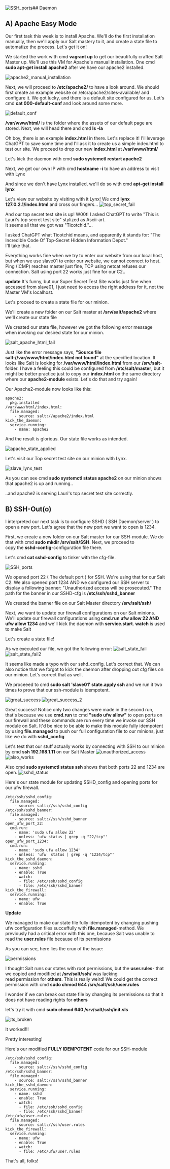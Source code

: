 ![SSH_ports](https://github.com/user-attachments/assets/6b0679a2-f54d-4e66-9dc4-2653aa560a24)## Daemon

## A) Apache Easy Mode

Our first task this week is to install Apache. We'll do the first installation manually, then we'll apply our Salt mastery to it,
and create a state file to automatize the process. Let's get it on!

We started the work with cmd **vagrant up** to get our beautifully crafted Salt Master up. We'll use this VM for Apache's manual installation.
One cmd **sudo apt-get install apache2** after we have our apache2 installed.

![apache2_manual_installation](https://github.com/user-attachments/assets/e2874e5f-fa2b-488b-8cf5-e4ca0f07f481)

Next, we will proceed to **/etc/apache2/** to have a look around. We should first create an example website on /etc/apache2/sites-available/
and configure it. We got lucky, and there is a default site configured for us. Let's cmd **cat 000-default-conf** and look around some more.

![default_conf](https://github.com/user-attachments/assets/a002d6a4-254d-490f-a6c7-4ddb5dcc3c7d)  

**/var/www/html/** is the folder where the assets of our default page are stored. Next, we will head there and cmd **ls -la**

Oh boy, there is an example **index.html** in there. Let's replace it! I'll leverage ChatGPT to save some time and I'll ask it to create us a 
simple index.html to test our site. We proceed to drop our new **index.html** at **/var/www/html/**

Let's kick the daemon with cmd **sudo systemctl restart apache2**

Next, we get our own IP with cmd **hostname -i** to have an address to visit with Lynx

And since we don't have Lynx installed, we'll do so with cmd **apt-get install lynx**

Let's view our website by visiting with it Lynx! We cmd **lynx 127.0.2.1/index.html** and cross our fingers...
![top_secret_fail](https://github.com/user-attachments/assets/538b2e3f-0b87-417f-85f0-dfc8b9f98e7d)  

And our top secret test site is up! W00t! I asked ChatGPT to write "This is Lauri's top secret test site" stylized as Ascii-art.  
It seems all that we got was "Ticotchid."...   

I asked ChatGPT what Ticotchid means, and apparently it stands for: "The Incredible Code Of Top-Secret Hidden Information Depot."  
I'll take that.  

Everything works fine when we try to enter our website from our local host, but when we use slave01 to enter our website, we cannot connect to host.
Ping (ICMP) reaches master just fine, TCP using netcat refuses our connection. Salt using port 22 works just fine for our C2..

**update** It's funny, but our Super Secret Test Site works just fine when accessed from slave01, I just need to access the right address for it,
not the Master VM's localhost.

Let's proceed to create a state file for our minion.

We'll create a new folder on our Salt master at **/srv/salt/apache2** where we'll create our state file

We created our state file, however we got the following error message when invoking our desired state for our minion.

![salt_apache_html_fail](https://github.com/user-attachments/assets/d4010890-4ebd-4d8e-94e1-07b483018ebb)  

Just like the error message says, **"Source file salt://var/www/html/index.html not found"** at the specified location. It looks like Salt
is looking for **/var/www/html/index.html** from our **/srv/salt**-folder. I have a feeling this could be configured from **/etc/salt/master**, but
it might be better practice just to copy our **index.html** on the same directory where our **apache2-module** exists. Let's do that and try again!

Our Apache2-module now looks like this:

```
apache2:
  pkg.installed
/var/www/html/index.html:
  file.managed:
    - source: salt://apache2/index.html
kick_the_daemon:
  service.running:
    - name: apache2
```
 
And the result is glorious. Our state file works as intended.  

![apache_state_applied](https://github.com/user-attachments/assets/9dc995c2-07d3-42a1-9185-43c444e44ac2)

Let's visit our Top secret test site on our minion with Lynx.  

![slave_lynx_test](https://github.com/user-attachments/assets/e4d471ba-4ca7-4677-9c15-72065fd8015a)

As you can see cmd **sudo systemctl status apache2** on our minion shows that apache2 is up and running..  

..and apache2 is serving Lauri's top secret test site correctly.  

## B) SSH-Out(o)

I interpreted our next task is to configure SSHD ( SSH Daemon/server ) to open a new port. Let's agree that the new port we want to open is 1234.

First, we create a new folder on our Salt master for our SSH-module. We do that with cmd **sudo mkdir /srv/salt/SSH**. Next, we proceed to  
copy the **sshd-config**-configuration file there.

Let's cmd **cat sshd-config** to tinker with the cfg-file.

![SSH_ports](https://github.com/user-attachments/assets/8d855eb9-350f-4d34-951b-61e6bac0edff)

We opened port 22 ( The default port ) for SSH. We're using that for our Salt C2. We also opened port 1234 AND we configured our SSH server
to display a following banner: "Unauthorized access will be prosecuted." The path for the banner in our SSHD-cfg is **/etc/ssh/sshd_banner**

We created the banner file on our Salt Master directory **/srv/salt/ssh/**

Next, we want to update our firewall configurations on our Salt minions. We'll update our firewall configurations using **cmd.run ufw allow 22 AND ufw allow 1234**
and we'll kick the daemon with **service.start**. **watch** is used to make Salt

Let's create a state file!

As we executed our file, we got the following error:
![salt_state_fail](https://github.com/user-attachments/assets/08cdcac5-4f05-4b4d-a94b-876e13091da2)
![salt_state_fail2](https://github.com/user-attachments/assets/7d7e10b5-073b-43e8-8044-b40054ad940f)

It seems like made a typo with our sshd_config. Let's correct that. We can also notice that we forgot to kick the daemon after dropping out cfg files
on our minion. Let's correct that as well.

We proceeed to cmd **sudo salt 'slave01' state.apply ssh** and we run it two times to prove that our ssh-module is idempotent.

![great_success](https://github.com/user-attachments/assets/425d0dfd-a1b1-4c13-bf7e-210173748150)
![great_success_2](https://github.com/user-attachments/assets/41e76dd5-6e4c-4e7d-929e-cc91fdb15b38)

Great success! Notice only two changes were made in the second run, that's because we use **cmd.run** to cmd **"sudo ufw allow"** to open ports on our
firewall and these commands are run every time we invoke our SSH module on Salt. It'd be nice to be able to make this module fully idempotent by using
**file.managed** to push our full configuration file to our minions, just like we do with **sshd_config**

Let's test that our stuff actually works by connecting with SSH to our minion by cmd **ssh 192.168.1.11** on our Salt Master
![unauthorized_access](https://github.com/user-attachments/assets/a9949a59-b089-4bfc-b870-9f656344f2b9)
![also_works](https://github.com/user-attachments/assets/10f8055a-ef59-4e7c-8003-ce6405ddb29a)  

Also cmd **sudo systemctl status ssh** shows that both ports 22 and 1234 are open.
![sshd_status](https://github.com/user-attachments/assets/214979b2-7899-45c4-951a-692c910a252b)

Here's our state module for updating SSHD_config and opening ports for our ufw firewall.

```
/etc/ssh/sshd_config:
  file.managed:
    - source: salt://ssh/sshd_config
/etc/ssh/sshd_banner:
  file.managed:
    - source: salt://ssh/sshd_banner
open_ufw_port_22:
  cmd.run:
    - name: 'sudo ufw allow 22'
    - unless: 'ufw status | grep -q "22/tcp"'
open_ufw_port_1234:
  cmd.run:
    - name: 'sudo ufw allow 1234'
    - unless: 'ufw  status | grep -q "1234/tcp"'
kick_the_sshd_daemon:
  service.running:
    - name: sshd
    - enable: True
    - watch:
      - file: /etc/ssh/sshd_config
      - file: /etc/ssh/sshd_banner
kick_the_firewall:
  service.running:
    - name: ufw
    - enable: True
```

**Update** 

We managed to make our state file fully idempotent by changing pushing ufw configuration files succeffully with **file.managed**-method.
We previously had a critical error with this one, because Salt was unable to read the **user.rules** file because of its permissions

As you can see, here lies the crux of the issue: 

![permissions](https://github.com/user-attachments/assets/d3f47105-4582-43f1-86a7-b617ef541d57)

I thought Salt runs our states with root permissions, but the **user.rules**- that we copied and modified at **/srv/salt/ssh/** was lacking  
read permission for **others**. This is really weird! We could get the correct permission with cmd **sudo chmod 644 /srv/salt/ssh/user.rules**

I wonder if we can break out state file by changing its permissions so that it does not have reading rights for **others**

let's try it with cmd **sudo chmod 640 /srv/salt/ssh/init.sls**

![its_broken](https://github.com/user-attachments/assets/90811700-9285-4d9b-9bba-2bee634f79d1)

It worked!!!

Pretty interesting!

Here's our modified **FULLY IDEMPOTENT** code for our SSH-module

```
/etc/ssh/sshd_config:
  file.managed:
    - source: salt://ssh/sshd_config
/etc/ssh/sshd_banner:
  file.managed:
    - source: salt://ssh/sshd_banner
kick_the_sshd_daemon:
  service.running:
    - name: sshd
    - enable: True
    - watch:
      - file: /etc/ssh/sshd_config
      - file: /etc/ssh/sshd_banner
/etc/ufw/user.rules:
  file.managed:
    - source: salt://ssh/user.rules
kick_the_firewall:
  service.running:
    - name: ufw
    - enable: True
    - watch:
      - file: /etc/ufw/user.rules
```

That's all, folks!




































 






